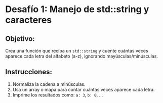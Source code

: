 # Desafío 1: Manejo de std::string y caracteres

## Objetivo:
Crea una función que reciba un `std::string` y cuente cuántas veces aparece cada letra del alfabeto (a-z), ignorando mayúsculas/minúsculas.

## Instrucciones:
1. Normaliza la cadena a minúsculas.
2. Usa un array o mapa para contar cuántas veces aparece cada letra.
3. Imprime los resultados como: `a: 3`, `b: 0`, ...
